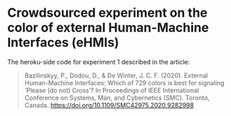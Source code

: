 Crowdsourced experiment on the color of external Human-Machine Interfaces (eHMIs)
=======
The heroku-side code for experiment 1 described in the article:
> Bazilinskyy, P., Dodou, D., & De Winter, J. C. F. (2020). External Human-Machine Interfaces: Which of 729 colors is best for signaling ‘Please (do not) Cross’? In Proceedings of IEEE International Conference on Systems, Man, and Cybernetics (SMC). Toronto, Canada. https://doi.org/10.1109/SMC42975.2020.9282998
